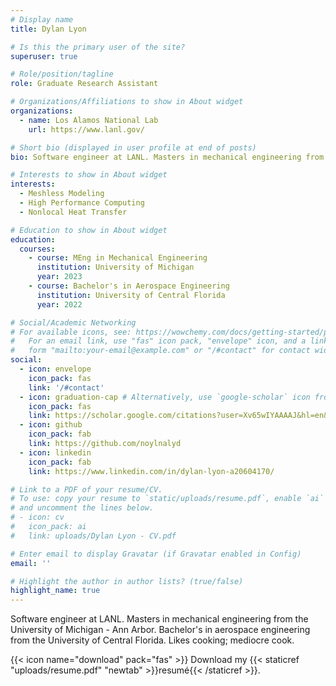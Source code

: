 ```yaml
---
# Display name
title: Dylan Lyon

# Is this the primary user of the site?
superuser: true

# Role/position/tagline
role: Graduate Research Assistant

# Organizations/Affiliations to show in About widget
organizations:
  - name: Los Alamos National Lab
    url: https://www.lanl.gov/

# Short bio (displayed in user profile at end of posts)
bio: Software engineer at LANL. Masters in mechanical engineering from the University of Michigan - Ann Arbor. Bachelor's in aerospace engineering from the University of Central Florida. Likes cooking; mediocre cook.

# Interests to show in About widget
interests:
  - Meshless Modeling
  - High Performance Computing
  - Nonlocal Heat Transfer

# Education to show in About widget
education:
  courses:
    - course: MEng in Mechanical Engineering
      institution: University of Michigan
      year: 2023
    - course: Bachelor's in Aerospace Engineering
      institution: University of Central Florida
      year: 2022

# Social/Academic Networking
# For available icons, see: https://wowchemy.com/docs/getting-started/page-builder/#icons
#   For an email link, use "fas" icon pack, "envelope" icon, and a link in the
#   form "mailto:your-email@example.com" or "/#contact" for contact widget.
social:
  - icon: envelope
    icon_pack: fas
    link: '/#contact'
  - icon: graduation-cap # Alternatively, use `google-scholar` icon from `ai` icon pack
    icon_pack: fas
    link: https://scholar.google.com/citations?user=Xv65wIYAAAAJ&hl=en&authuser=1
  - icon: github
    icon_pack: fab
    link: https://github.com/noylnalyd
  - icon: linkedin
    icon_pack: fab
    link: https://www.linkedin.com/in/dylan-lyon-a20604170/

# Link to a PDF of your resume/CV.
# To use: copy your resume to `static/uploads/resume.pdf`, enable `ai` icons in `params.toml`,
# and uncomment the lines below.
# - icon: cv
#   icon_pack: ai
#   link: uploads/Dylan Lyon - CV.pdf

# Enter email to display Gravatar (if Gravatar enabled in Config)
email: ''

# Highlight the author in author lists? (true/false)
highlight_name: true
---
```


Software engineer at LANL. Masters in mechanical engineering from the University of Michigan - Ann Arbor. Bachelor's in aerospace engineering from the University of Central Florida. Likes cooking; mediocre cook.

{{< icon name="download" pack="fas" >}} Download my {{< staticref "uploads/resume.pdf" "newtab" >}}resumé{{< /staticref >}}.
